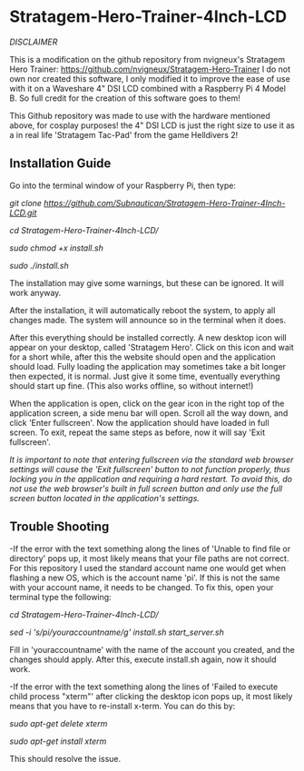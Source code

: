 # Stratagem-Hero-Trainer-4Inch-LCD

*DISCLAIMER*

This is a modification on the github repository from nvigneux's Stratagem Hero Trainer: https://github.com/nvigneux/Stratagem-Hero-Trainer
I do not own nor created this software, I only modified it to improve the ease of use with it on a Waveshare 4" DSI LCD combined with a Raspberry Pi 4 Model B.
So full credit for the creation of this software goes to them!

This Github repository was made to use with the hardware mentioned above, for cosplay purposes! the 4" DSI LCD is just the right size to use it as a in real life 'Stratagem Tac-Pad' from the game Helldivers 2!

## Installation Guide

Go into the terminal window of your Raspberry Pi, then type:

*git clone https://github.com/Subnautican/Stratagem-Hero-Trainer-4Inch-LCD.git*

*cd Stratagem-Hero-Trainer-4Inch-LCD/*

*sudo chmod +x install.sh*

*sudo ./install.sh*

The installation may give some warnings, but these can be ignored. It will work anyway.

After the installation, it will automatically reboot the system, to apply all changes made. The system will announce so in the terminal when it does.

After this everything should be installed correctly. A new desktop icon will appear on your desktop, called 'Stratagem Hero'. Click on this icon and wait for a short while, after this the website should open and the application should load. Fully loading the application may sometimes take a bit longer then expected, it is normal. Just give it some time, eventually everything should start up fine. (This also works offline, so without internet!) 

When the application is open, click on the gear icon in the right top of the application screen, a side menu bar will open. Scroll all the way down, and click 'Enter fullscreen'. Now the application should have loaded in full screen. To exit, repeat the same steps as before, now it will say 'Exit fullscreen'. 

*It is important to note that entering fullscreen via the standard web browser settings will cause the 'Exit fullscreen' button to not function properly, thus locking you in the application and requiring a hard restart. To avoid this, do not use the web browser's built in full screen button and only use the full screen button located in the application's settings.*

## Trouble Shooting

-If the error with the text something along the lines of 'Unable to find file or directory' pops up, it most likely means that your file paths are not correct. For this repository I used the standard account name   one would get when flashing a new OS, which is the account name 'pi'. If this is not the same with your account name, it needs to be changed. To fix this, open your terminal type the following:

 *cd Stratagem-Hero-Trainer-4Inch-LCD/*

 *sed -i 's/pi/youraccountname/g' install.sh start_server.sh*

 Fill in 'youraccountname' with the name of the account you created, and the changes should apply. After this, execute install.sh again, now it should work.
 

-If the error with the text something along the lines of 'Failed to execute child process "xterm"' after clicking the desktop icon pops up, it most likely means that you have to re-install x-term. You can do this   by:

  *sudo apt-get delete xterm*
  
  *sudo apt-get install xterm*

  This should resolve the issue.



  
